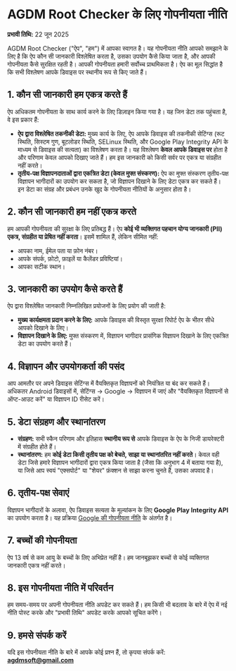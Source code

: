 # AGDM Root Checker के लिए गोपनीयता नीति

**प्रभावी तिथि:** 22 जून 2025

AGDM Root Checker ("ऐप", "हम") में आपका स्वागत है। यह गोपनीयता नीति आपको समझाने के लिए है कि ऐप कौन सी जानकारी विश्लेषित करता है, उसका उपयोग कैसे किया जाता है, और आपकी गोपनीयता कैसे सुरक्षित रहती है। आपकी गोपनीयता हमारी सर्वोच्च प्राथमिकता है। ऐप का मूल सिद्धांत है कि सभी विश्लेषण आपके डिवाइस पर स्थानीय रूप से किए जाते हैं।

## 1. कौन सी जानकारी हम एकत्र करते हैं

ऐप अधिकतम गोपनीयता के साथ कार्य करने के लिए डिज़ाइन किया गया है। यह जिन डेटा तक पहुंचता है, वे इस प्रकार हैं:

* **ऐप द्वारा विश्लेषित तकनीकी डेटा:** मुख्य कार्य के लिए, ऐप आपके डिवाइस की तकनीकी सेटिंग्स (रूट स्थिति, सिस्टम गुण, बूटलोडर स्थिति, SELinux स्थिति, और Google Play Integrity API के माध्यम से डिवाइस की सत्यता) का विश्लेषण करता है। यह विश्लेषण **केवल आपके डिवाइस पर** होता है और परिणाम केवल आपको दिखाए जाते हैं। हम इस जानकारी को किसी सर्वर पर एकत्र या संग्रहीत नहीं करते।
* **तृतीय-पक्ष विज्ञापनदाताओं द्वारा एकत्रित डेटा (केवल मुफ्त संस्करण):** ऐप का मुफ्त संस्करण तृतीय-पक्ष विज्ञापन भागीदारों का उपयोग कर सकता है, जो विज्ञापन दिखाने के लिए डेटा एकत्र कर सकते हैं। इन डेटा का संग्रह और प्रबंधन उनके खुद के गोपनीयता नीतियों के अनुसार होता है।

## 2. कौन सी जानकारी हम **नहीं** एकत्र करते

हम आपकी गोपनीयता की सुरक्षा के लिए प्रतिबद्ध हैं। ऐप **कोई भी व्यक्तिगत पहचान योग्य जानकारी (PII) एकत्र, संग्रहीत या प्रेषित नहीं करता**। इसमें शामिल हैं, लेकिन सीमित नहीं:

* आपका नाम, ईमेल पता या फ़ोन नंबर।
* आपके संपर्क, फ़ोटो, फ़ाइलें या कैलेंडर प्रविष्टियां।
* आपका सटीक स्थान।

## 3. जानकारी का उपयोग कैसे करते हैं

ऐप द्वारा विश्लेषित जानकारी निम्नलिखित प्रयोजनों के लिए प्रयोग की जाती है:

* **मुख्य कार्यक्षमता प्रदान करने के लिए:** आपके डिवाइस की विस्तृत सुरक्षा रिपोर्ट ऐप के भीतर सीधे आपको दिखाने के लिए।
* **विज्ञापन दिखाने के लिए:** मुफ्त संस्करण में, विज्ञापन भागीदार प्रासंगिक विज्ञापन दिखाने के लिए एकत्रित डेटा का उपयोग करते हैं।

## 4. विज्ञापन और उपयोगकर्ता की पसंद

आप आमतौर पर अपने डिवाइस सेटिंग्स में वैयक्तिकृत विज्ञापनों को नियंत्रित या बंद कर सकते हैं। अधिकतर Android डिवाइसों में, सेटिंग्स -> Google -> विज्ञापन में जाएं और "वैयक्तिकृत विज्ञापनों से ऑप्ट-आउट करें" या विज्ञापन ID रीसेट करें।

## 5. डेटा संग्रहण और स्थानांतरण

* **संग्रहण:** सभी स्कैन परिणाम और इतिहास **स्थानीय रूप से** आपके डिवाइस के ऐप के निजी डायरेक्टरी में संग्रहीत होते हैं।
* **स्थानांतरण:** हम **कोई डेटा किसी तृतीय पक्ष को बेचते, साझा या स्थानांतरित नहीं करते**। केवल वही डेटा जिसे हमारे विज्ञापन भागीदारों द्वारा एकत्र किया जाता है (जैसा कि अनुभाग 4 में बताया गया है), या जिसे आप स्वयं "एक्सपोर्ट" या "शेयर" फ़ंक्शन से साझा करना चुनते हैं, उसका अपवाद है।

## 6. तृतीय-पक्ष सेवाएं

विज्ञापन भागीदारों के अलावा, ऐप डिवाइस सत्यता के मूल्यांकन के लिए **Google Play Integrity API** का उपयोग करता है। यह प्रक्रिया [Google की गोपनीयता नीति](https://policies.google.com/privacy) के अंतर्गत है।

## 7. बच्चों की गोपनीयता

ऐप 13 वर्ष से कम आयु के बच्चों के लिए अभिप्रेत नहीं है। हम जानबूझकर बच्चों से कोई व्यक्तिगत जानकारी एकत्र नहीं करते।

## 8. इस गोपनीयता नीति में परिवर्तन

हम समय-समय पर अपनी गोपनीयता नीति अपडेट कर सकते हैं। हम किसी भी बदलाव के बारे में ऐप में नई नीति पोस्ट करके और "प्रभावी तिथि" अपडेट करके आपको सूचित करेंगे।

## 9. हमसे संपर्क करें

यदि इस गोपनीयता नीति के बारे में आपके कोई प्रश्न हैं, तो कृपया संपर्क करें: **agdmsoft@gmail.com**
